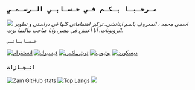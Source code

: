 ## `مـرحـبـا بـكـم فـي حـسـابـي الـرسـمـي`

<a href="https://github.com/mohamedkun15"><img src="https://cardivo.vercel.app/api?name=𝑰𝒕𝒂𝒄𝒉𝒊𝑿𝑽𝑰&description=اهلا+انا+ايتاتشي.+مطور+مشروع+ماكيما+بوت.&image=https://telegra.ph/file/564ace770182210b144fb.jpg/revision/latest?cb=20200606024545&usqp=CAU&usqp=CAU&backgroundColor=%23ecf0f1&instagram=zam._.bl&whatsapp=Azami_YT&pattern=leaf&colorPattern=%23eaeaea" /><a>
_اسمي محمد ، المعروف باسم ايتاتشي. تركيز اهتماماتي كلها في دراستي و تطوير الروبوتات. أنا أعيش في مصر. وانا صاحب ماكيما بوت._

`حـسـابـاتـي`

<a href="https://www.instagram.com/mohitachi9?igsh=MXEybTFwajJ2MnhscQ==" target="_blank"><img src="https://img.shields.io/badge/Instagram-%23E4405F.svg?&style=flat-square&logo=instagram&logoColor=white" alt="انستغرام"></a>
<a href="https://www.facebook.com/profile.php?id=61555760529017&mibextid=ZbWKwL" target="_blank"><img src="https://img.shields.io/badge/Facebook-%231877F2.svg?&style=flat-square&logo=facebook&logoColor=white" alt="فيسبوك"></a>
<a href="https://x.com/kun_mohame65192?t=qyWyBUzO3DpbmABQ-XwY4Q&s=09" target="_blank"><img src="https://img.shields.io/twitter/url?url=https%3A%2F%2Fimg.shields.io%2Ftwitter%2Ffollow%2FSharli_Zam&style=flat-square&logo=x&logoColor=white" alt="تويتر_اكس"></a>
[![يوتيوب](https://img.shields.io/badge/YouTube-%23FF0000.svg?logo=YouTube&logoColor=white)](https://youtube.com/@mohitachikun7?si=owAeiltN5HRue8OY)
[![ديسكورد](https://img.shields.io/badge/Discord-%237289DA.svg?logo=discord&logoColor=white)](https://discord.gg/https://discord.gg/mohkun_kun_78780) 
   
### `انـجـازات`

![Zam GitHub stats](https://github-readme-stats.vercel.app/api?username=mohamedkun15\&rank_icon=github&theme=algolia&locale=ar)
[![Top Langs](https://github-readme-stats.vercel.app/api/top-langs/?username=mohamedkun15&theme=algolia&locale=ar)](https://github.com/AzamiJs)
![](https://github-contributor-stats.vercel.app/api?username=mohamedkun15&limit=5&theme=algolia&combine_all_yearly_contributions=true&locale=ar)
</a>
